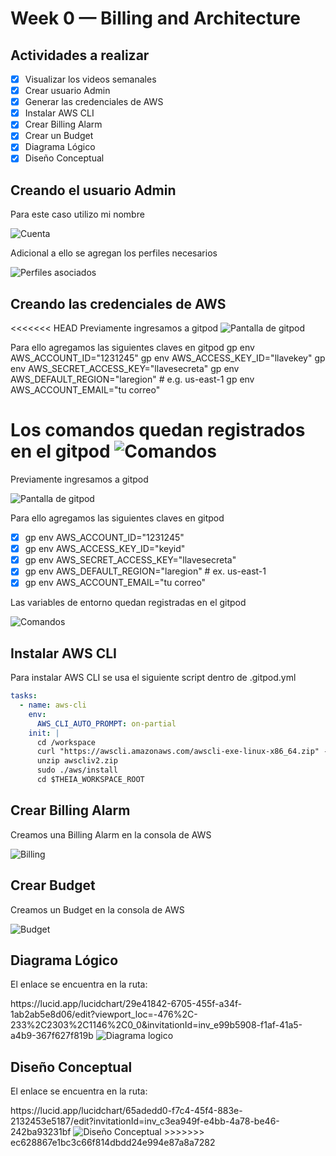 # Week 0 — Billing and Architecture

## Actividades a realizar
- [x] Visualizar los videos semanales
- [x] Crear usuario Admin
- [x] Generar las credenciales de AWS
- [x] Instalar AWS CLI
- [x] Crear Billing Alarm
- [x] Crear un Budget
- [x] Diagrama Lógico
- [x] Diseño Conceptual

## Creando el usuario Admin
<p>Para este caso utilizo mi nombre</p>
<image src="/images/user1.jpg" alt="Cuenta">
<p>Adicional a ello se agregan los perfiles necesarios</p>
<image src="/images/user2.jpg" alt="Perfiles asociados">

## Creando las credenciales de AWS

<<<<<<< HEAD
Previamente ingresamos a gitpod
<image src="/images/gitpod.jpg" alt="Pantalla de gitpod">

Para ello agregamos las siguientes claves en gitpod
gp env AWS_ACCOUNT_ID="1231245"
gp env AWS_ACCESS_KEY_ID="llavekey"
gp env AWS_SECRET_ACCESS_KEY="llavesecreta"
gp env AWS_DEFAULT_REGION="laregion" # e.g. us-east-1
gp env AWS_ACCOUNT_EMAIL="tu correo" 

Los comandos quedan registrados en el gitpod
<image src="/images/user-settings.jpg" alt="Comandos">
=======
<p>Previamente ingresamos a gitpod</p>
<image src="/images/gitpod.jpg" alt="Pantalla de gitpod">

<p>Para ello agregamos las siguientes claves en gitpod</p>

- [x] gp env AWS_ACCOUNT_ID="1231245"
- [x] gp env AWS_ACCESS_KEY_ID="keyid"
- [x] gp env AWS_SECRET_ACCESS_KEY="llavesecreta"
- [x] gp env AWS_DEFAULT_REGION="laregion" # ex. us-east-1
- [x] gp env AWS_ACCOUNT_EMAIL="tu correo" 

<p>Las variables de entorno quedan registradas en el gitpod</p>
<image src="/images/user-settings.jpg" alt="Comandos">

## Instalar AWS CLI

<p>Para instalar AWS CLI se usa el siguiente script dentro de .gitpod.yml</p>

```yml
tasks:
  - name: aws-cli
    env:
      AWS_CLI_AUTO_PROMPT: on-partial
    init: |
      cd /workspace
      curl "https://awscli.amazonaws.com/awscli-exe-linux-x86_64.zip" -o "awscliv2.zip"
      unzip awscliv2.zip
      sudo ./aws/install
      cd $THEIA_WORKSPACE_ROOT
```

## Crear Billing Alarm
<p>Creamos una Billing Alarm en la consola de AWS</p>
<image src="/images/billing.jpg" alt="Billing">

## Crear Budget
<p>Creamos un Budget en la consola de AWS</p>
<image src="/images/budget.jpg" alt="Budget">

## Diagrama Lógico
<p>El enlace se encuentra en la ruta:</p>
https://lucid.app/lucidchart/29e41842-6705-455f-a34f-1ab2ab5e8d06/edit?viewport_loc=-476%2C-233%2C2303%2C1146%2C0_0&invitationId=inv_e99b5908-f1af-41a5-a4b9-367f627f819b
<image src="/images/logical.jpeg" alt="Diagrama logico">

## Diseño Conceptual
<p>El enlace se encuentra en la ruta:</p>
https://lucid.app/lucidchart/65adedd0-f7c4-45f4-883e-2132453e5187/edit?invitationId=inv_c3ea949f-e4bb-4a78-be46-242ba93231bf
<image src="/images/conceptual.jpeg" alt="Diseño Conceptual">
>>>>>>> ec628867e1bc3c66f814dbdd24e994e87a8a7282
